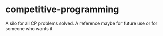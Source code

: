 # competitive-programming
A silo for all CP problems solved. A reference maybe for future use or for someone who wants it
